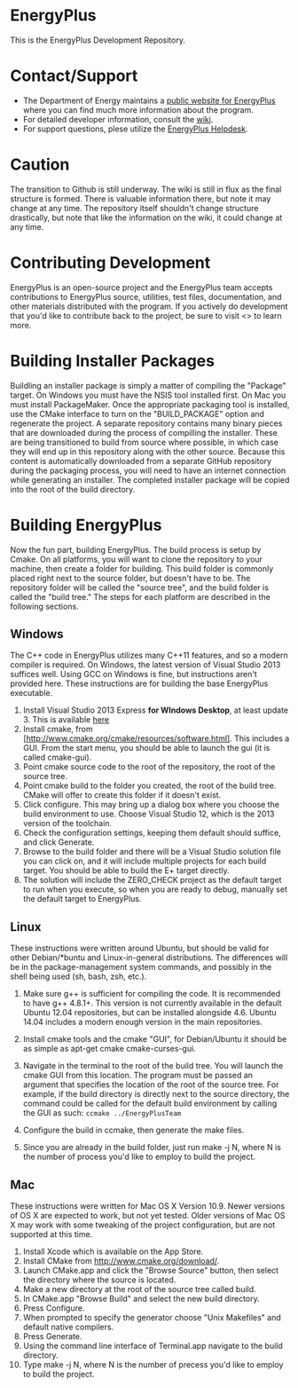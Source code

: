 EnergyPlus
==================

This is the EnergyPlus Development Repository.  

# Contact/Support

 - The Department of Energy maintains a [public website for EnergyPlus](www.energyplus.gov) where you can find much more information about the program.  
 - For detailed developer information, consult the [wiki](https://github.com/nrel/EnergyPlusTeam/wiki).  
 - For support questions, plese utilize the [EnergyPlus Helpdesk](http://energyplus.helpserve.com/).

# Caution

The transition to Github is still underway.  The wiki is still in flux as the final structure is formed.  There is valuable information there, but note it may change at any time.  The repository itself shouldn't change structure drastically, but note that like the information on the wiki, it could change at any time.

# Contributing Development
EnergyPlus is an open-source project and the EnergyPlus team accepts contributions to EnergyPlus source, utilities, test files, documentation, and other materials distributed with the program.  If you actively do development that you'd like to contribute back to the project, be sure to visit <<DOE link to contributors webpage>> to learn more.

# Building Installer Packages

Buildling an installer package is simply a matter of compiling the "Package" target.  On Windows you must have the NSIS tool installed first.  On Mac you must install PackageMaker.  Once the appropriate packaging tool is installed, use the CMake interface to turn on the "BUILD\_PACKAGE" option and regenerate the project.  A separate repository contains many binary pieces that are downloaded during the process of compilling the installer.  These are being transitioned to build from source where possible, in which case they will end up in this repository along with the other source.  Because this content is automatically downloaded from a separate GitHub repository during the packaging process, you will need to have an internet connection while generating an installer.  The completed installer package will be copied into the root of the build directory.

# Building EnergyPlus

Now the fun part, building EnergyPlus.  The build process is setup by Cmake.  On all platforms, you will want to clone the repository to your machine, then create a folder for building.  This build folder is commonly placed right next to the source folder, but doesn't have to be.   The repository folder will be called the "source tree", and the build folder is called the "build tree."  The steps for each platform are described in the following sections.

## Windows

The C++ code in EnergyPlus utilizes many C++11 features, and so a modern compiler is required.  On Windows, the latest version of Visual Studio 2013 suffices well.  Using GCC on Windows is fine, but instructions aren't provided here.  These instructions are for building the base EnergyPlus executable.

1. Install Visual Studio 2013 Express **for WIndows Desktop**, at least update 3.  This is available [here](http://www.visualstudio.com/downloads/download-visual-studio-vs#d-express-windows-desktop)
2. Install cmake, from [http://www.cmake.org/cmake/resources/software.html].  This includes a GUI.  From the start menu, you should be able to launch the gui (it is called cmake-gui).  
3. Point cmake source code to the root of the repository, the root of the source tree.
4. Point cmake build to the folder you created, the root of the build tree.  CMake will offer to create this folder if it doesn't exist.
5. Click configure.  This may bring up a dialog box where you choose the build environment to use. Choose Visual Studio 12, which is the 2013 version of the toolchain.
6. Check the configuration settings, keeping them default should suffice, and click Generate.
7. Browse to the build folder and there will be a Visual Studio solution file you can click on, and it will include multiple projects for each build target.  You should be able to build the E+ target directly.
8. The solution will include the ZERO_CHECK project as the default target to run when you execute, so when you are ready to debug, manually set the default target to EnergyPlus.

## Linux

These instructions were written around Ubuntu, but should be valid for other Debian/*buntu and Linux-in-general distributions.  The differences will be in the package-management system commands, and possibly in the shell being used (sh, bash, zsh, etc.).

1. Make sure g++ is sufficient for compiling the code.  It is recommended to have g++ 4.8.1+.  This version is not currently available in the default Ubuntu 12.04 repositories, but can be installed alongside 4.6.  Ubuntu 14.04 includes a modern enough version in the main repositories.  
2. Install cmake tools and the cmake "GUI", for Debian/Ubuntu it should be as simple as apt-get cmake cmake-curses-gui.
3. Navigate in the terminal to the root of the build tree.  You will launch the cmake GUI from this location.  The program must be passed an argument that specifies the location of the root of the source tree.  For example, if the build directory is directly next to the source directory, the command could be called for the default build environment by calling the GUI as such: ```ccmake ../EnergyPlusTeam```

4. Configure the build in ccmake, then generate the make files. 
5. Since you are already in the build folder, just run make -j N, where N is the number of process you'd like to employ to build the project.

## Mac

These instructions were written for Mac OS X Version 10.9.  Newer versions of OS X are expected to work, but not yet tested.  Older versions of Mac OS X may work with some tweaking of the project configuration, but are not supported at this time.

1. Install Xcode which is available on the App Store.
2. Install CMake from http://www.cmake.org/download/.
3. Launch CMake.app and click the "Browse Source" button, then select the directory where the source is located.
4. Make a new directory at the root of the source tree called build.
5. In CMake.app "Browse Build" and select the new build directory.
5. Press Configure.
6. When prompted to specify the generator choose "Unix Makefiles" and default native compilers.
6. Press Generate.
7. Using the command line interface of Terminal.app navigate to the build directory.
8. Type make -j N, where N is the number of precess you'd like to employ to build the project.

